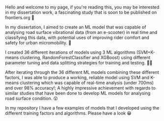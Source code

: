 Hello and welcome to my page, if you're reading this, you may be interested in my dissertation work, a fascinating study that is soon to be
published on frontiers.org 📰

In my dissertation, I aimed to create an ML model that was capable of analysing road surface vibrational data (from an e-scooter) 
in real time and classifying this data, with potential uses of improving rider comfort and safety for urban micromobility. 📜

I created 36 different iterations of models using 3 ML algorithms (SVM+K-means clustering, RandomForestClassifier and XGBoost)
using different parameter tuning and data splitting strategies for training and testing. 🧑‍💻

After iterating through the 36 different ML models combining these different factors, I was able to produce a working, reliable model using SVM 
and K-means clustering which was capable of real-time analysis (under 700ms) and over 98% accuracy!; A highly impressive achievement with 
regards to similar studies that have been done to develop ML models for analysing road surface condition. 😲

In my repository I have a few examples of models that I developed using the different training factors and algorithms. Please have a look 😁
